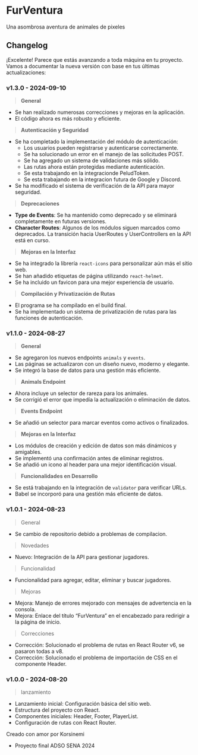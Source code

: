 # FurVentura

Una asombrosa aventura de animales de pixeles

## Changelog

¡Excelente! Parece que estás avanzando a toda máquina en tu proyecto. Vamos a documentar la nueva versión con base en tus últimas actualizaciones:

### v1.3.0 - 2024-09-10

> **General**
- Se han realizado numerosas correcciones y mejoras en la aplicación.
- El código ahora es más robusto y eficiente.

> **Autenticación y Seguridad**
- Se ha completado la implementación del módulo de autenticación:
  - Los usuarios pueden registrarse y autenticarse correctamente.
  - Se ha solucionado un error en el manejo de las solicitudes POST.
  - Se ha agregado un sistema de validaciones más sólido.
  - Las rutas ahora están protegidas mediante autenticación.
  - Se esta trabajando en la integracionde PeludToken.
  - Se esta trabajando en la integracion futura de Google y Discord.
- Se ha modificado el sistema de verificación de la API para mayor seguridad.

> **Deprecaciones**
- **Type de Events**: Se ha mantenido como deprecado y se eliminará completamente en futuras versiones.
- **Character Routes**: Algunos de los módulos siguen marcados como deprecados. La transición hacia UserRoutes y UserControllers en la API está en curso.

> **Mejoras en la Interfaz**
- Se ha integrado la librería `react-icons` para personalizar aún más el sitio web.
- Se han añadido etiquetas de página utilizando `react-helmet`.
- Se ha incluido un favicon para una mejor experiencia de usuario.

> **Compilación y Privatización de Rutas**
- El programa se ha compilado en el build final.
- Se ha implementado un sistema de privatización de rutas para las funciones de autenticación.


### v1.1.0 - 2024-08-27

> **General**
- Se agregaron los nuevos endpoints `animals` y `events`.
- Las páginas se actualizaron con un diseño nuevo, moderno y elegante.
- Se integró la base de datos para una gestión más eficiente.

> **Animals Endpoint**
- Ahora incluye un selector de rareza para los animales.
- Se corrigió el error que impedía la actualización o eliminación de datos.

> **Events Endpoint**
- Se añadió un selector para marcar eventos como activos o finalizados.

> **Mejoras en la Interfaz**
- Los módulos de creación y edición de datos son más dinámicos y amigables.
- Se implementó una confirmación antes de eliminar registros.
- Se añadió un icono al header para una mejor identificación visual.

> **Funcionalidades en Desarrollo**
- Se está trabajando en la integración de `validator` para verificar URLs.
- Babel se incorporó para una gestión más eficiente de datos.

### v1.0.1 - 2024-08-23
> General
- Se cambio de repositorio debido a problemas de compilacion.
> Novedades
- Nuevo: Integración de la API para gestionar jugadores.
> Funcionalidad
- Funcionalidad para agregar, editar, eliminar y buscar jugadores.
> Mejoras
- Mejora: Manejo de errores mejorado con mensajes de advertencia en la consola.
- Mejora: Enlace del título “FurVentura” en el encabezado para redirigir a la página de inicio.
> Correcciones
- Corrección: Solucionado el problema de rutas en React Router v6, se pasaron todas a v8.
- Corrección: Solucionado el problema de importación de CSS en el componente Header.

### v1.0.0 - 2024-08-20
> lanzamiento
- Lanzamiento inicial: Configuración básica del sitio web.
- Estructura del proyecto con React.
- Componentes iniciales: Header, Footer, PlayerList.
- Configuración de rutas con React Router.

Creado con amor por Korsinemi
- Proyecto final ADSO SENA 2024